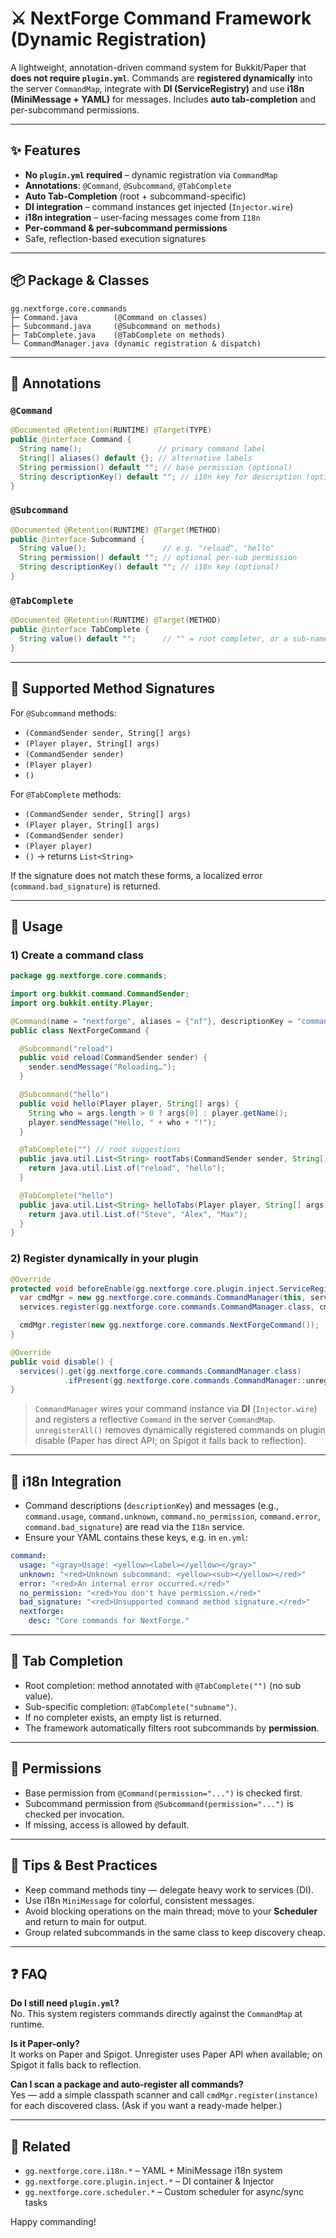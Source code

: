 # ⚔️ NextForge Command Framework (Dynamic Registration)

A lightweight, annotation-driven command system for Bukkit/Paper that **does not require `plugin.yml`**.
Commands are **registered dynamically** into the server `CommandMap`, integrate with **DI (ServiceRegistry)** and
use **i18n (MiniMessage + YAML)** for messages. Includes **auto tab-completion** and per-subcommand permissions.

---

## ✨ Features

- **No `plugin.yml` required** – dynamic registration via `CommandMap`
- **Annotations**: `@Command`, `@Subcommand`, `@TabComplete`
- **Auto Tab-Completion** (root + subcommand-specific)
- **DI integration** – command instances get injected (`Injector.wire`)
- **i18n integration** – user-facing messages come from `I18n`
- **Per-command & per-subcommand permissions**
- Safe, reflection-based execution signatures

---

## 📦 Package & Classes

```
gg.nextforge.core.commands
├─ Command.java        (@Command on classes)
├─ Subcommand.java     (@Subcommand on methods)
├─ TabComplete.java    (@TabComplete on methods)
└─ CommandManager.java (dynamic registration & dispatch)
```

---

## 🔖 Annotations

### `@Command`
```java
@Documented @Retention(RUNTIME) @Target(TYPE)
public @interface Command {
  String name();                 // primary command label
  String[] aliases() default {}; // alternative labels
  String permission() default ""; // base permission (optional)
  String descriptionKey() default ""; // i18n key for description (optional)
}
```

### `@Subcommand`
```java
@Documented @Retention(RUNTIME) @Target(METHOD)
public @interface Subcommand {
  String value();                 // e.g. "reload", "hello"
  String permission() default ""; // optional per-sub permission
  String descriptionKey() default ""; // i18n key (optional)
}
```

### `@TabComplete`
```java
@Documented @Retention(RUNTIME) @Target(METHOD)
public @interface TabComplete {
  String value() default "";      // "" = root completer, or a sub-name like "hello"
}
```

---

## 🧠 Supported Method Signatures

For `@Subcommand` methods:
- `(CommandSender sender, String[] args)`
- `(Player player, String[] args)`
- `(CommandSender sender)`
- `(Player player)`
- `()`

For `@TabComplete` methods:
- `(CommandSender sender, String[] args)`
- `(Player player, String[] args)`
- `(CommandSender sender)`
- `(Player player)`
- `()` → returns `List<String>`

If the signature does not match these forms, a localized error (`command.bad_signature`) is returned.

---

## 🚀 Usage

### 1) Create a command class
```java
package gg.nextforge.core.commands;

import org.bukkit.command.CommandSender;
import org.bukkit.entity.Player;

@Command(name = "nextforge", aliases = {"nf"}, descriptionKey = "command.nextforge.desc")
public class NextForgeCommand {

  @Subcommand("reload")
  public void reload(CommandSender sender) {
    sender.sendMessage("Reloading…");
  }

  @Subcommand("hello")
  public void hello(Player player, String[] args) {
    String who = args.length > 0 ? args[0] : player.getName();
    player.sendMessage("Hello, " + who + "!");
  }

  @TabComplete("") // root suggestions
  public java.util.List<String> rootTabs(CommandSender sender, String[] args) {
    return java.util.List.of("reload", "hello");
  }

  @TabComplete("hello")
  public java.util.List<String> helloTabs(Player player, String[] args) {
    return java.util.List.of("Steve", "Alex", "Max");
  }
}
```

### 2) Register dynamically in your plugin
```java
@Override
protected void beforeEnable(gg.nextforge.core.plugin.inject.ServiceRegistry services) {
  var cmdMgr = new gg.nextforge.core.commands.CommandManager(this, services);
  services.register(gg.nextforge.core.commands.CommandManager.class, cmdMgr);

  cmdMgr.register(new gg.nextforge.core.commands.NextForgeCommand());
}

@Override
public void disable() {
  services().get(gg.nextforge.core.commands.CommandManager.class)
            .ifPresent(gg.nextforge.core.commands.CommandManager::unregisterAll);
}
```

> `CommandManager` wires your command instance via **DI** (`Injector.wire`) and registers a reflective `Command` in the server `CommandMap`.  
> `unregisterAll()` removes dynamically registered commands on plugin disable (Paper has direct API; on Spigot it falls back to reflection).

---

## 🧩 i18n Integration

- Command descriptions (`descriptionKey`) and messages (e.g., `command.usage`, `command.unknown`, `command.no_permission`, `command.error`, `command.bad_signature`) are read via the `I18n` service.  
- Ensure your YAML contains these keys, e.g. in `en.yml`:

```yaml
command:
  usage: "<gray>Usage: <yellow><label></yellow></gray>"
  unknown: "<red>Unknown subcommand: <yellow><sub></yellow></red>"
  error: "<red>An internal error occurred.</red>"
  no_permission: "<red>You don't have permission.</red>"
  bad_signature: "<red>Unsupported command method signature.</red>"
  nextforge:
    desc: "Core commands for NextForge."
```

---

## 🧰 Tab Completion

- Root completion: method annotated with `@TabComplete("")` (no sub value).  
- Sub-specific completion: `@TabComplete("subname")`.  
- If no completer exists, an empty list is returned.  
- The framework automatically filters root subcommands by **permission**.

---

## 🔐 Permissions

- Base permission from `@Command(permission="...")` is checked first.  
- Subcommand permission from `@Subcommand(permission="...")` is checked per invocation.  
- If missing, access is allowed by default.

---

## 🧪 Tips & Best Practices

- Keep command methods tiny — delegate heavy work to services (DI).  
- Use i18n `MiniMessage` for colorful, consistent messages.  
- Avoid blocking operations on the main thread; move to your **Scheduler** and return to main for output.  
- Group related subcommands in the same class to keep discovery cheap.

---

## ❓ FAQ

**Do I still need `plugin.yml`?**  
No. This system registers commands directly against the `CommandMap` at runtime.

**Is it Paper-only?**  
It works on Paper and Spigot. Unregister uses Paper API when available; on Spigot it falls back to reflection.

**Can I scan a package and auto-register all commands?**  
Yes — add a simple classpath scanner and call `cmdMgr.register(instance)` for each discovered class. (Ask if you want a ready-made helper.)

---

## 🔗 Related

- `gg.nextforge.core.i18n.*` – YAML + MiniMessage i18n system
- `gg.nextforge.core.plugin.inject.*` – DI container & Injector
- `gg.nextforge.core.scheduler.*` – Custom scheduler for async/sync tasks

Happy commanding!
